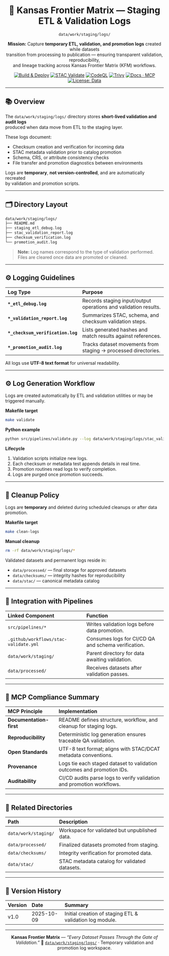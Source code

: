<div align="center">

# 🧾 Kansas Frontier Matrix — Staging ETL & Validation Logs  
`data/work/staging/logs/`

**Mission:** Capture **temporary ETL, validation, and promotion logs** created while datasets  
transition from processing to publication — ensuring transparent validation, reproducibility,  
and lineage tracking across Kansas Frontier Matrix (KFM) workflows.

[![Build & Deploy](https://github.com/bartytime4life/Kansas-Frontier-Matrix/actions/workflows/site.yml/badge.svg)](../../../../.github/workflows/site.yml)
[![STAC Validate](https://img.shields.io/badge/STAC-validate-blue)](../../../../.github/workflows/stac-validate.yml)
[![CodeQL](https://img.shields.io/github/actions/workflow/status/bartytime4life/Kansas-Frontier-Matrix/codeql.yml?label=CodeQL)](../../../../.github/workflows/codeql.yml)
[![Trivy](https://img.shields.io/badge/container-scan-informational)](../../../../.github/workflows/trivy.yml)
[![Docs · MCP](https://img.shields.io/badge/Docs-MCP-green)](../../../../docs/)
[![License: Data](https://img.shields.io/badge/License-CC--BY%204.0-blue)](../../../../LICENSE)

</div>

---

## 📚 Overview

The `data/work/staging/logs/` directory stores **short-lived validation and audit logs**  
produced when data move from ETL to the staging layer.  

These logs document:
- Checksum creation and verification for incoming data  
- STAC metadata validation prior to catalog promotion  
- Schema, CRS, or attribute consistency checks  
- File transfer and promotion diagnostics between environments  

Logs are **temporary**, **not version-controlled**, and are automatically recreated  
by validation and promotion scripts.

---

## 🗂️ Directory Layout

```bash
data/work/staging/logs/
├── README.md
├── staging_etl_debug.log
├── stac_validation_report.log
├── checksum_verification.log
└── promotion_audit.log
````

> **Note:** Log names correspond to the type of validation performed.
> Files are cleared once data are promoted or cleaned.

---

## ⚙️ Logging Guidelines

| Log Type                          | Purpose                                                         |
| :-------------------------------- | :-------------------------------------------------------------- |
| **`*_etl_debug.log`**             | Records staging input/output operations and validation results. |
| **`*_validation_report.log`**     | Summarizes STAC, schema, and checksum validation steps.         |
| **`*_checksum_verification.log`** | Lists generated hashes and match results against references.    |
| **`*_promotion_audit.log`**       | Tracks dataset movements from staging → processed directories.  |

All logs use **UTF-8 text format** for universal readability.

---

## ⚙️ Log Generation Workflow

Logs are created automatically by ETL and validation utilities or may be triggered manually.

**Makefile target**

```bash
make validate
```

**Python example**

```bash
python src/pipelines/validate.py --log data/work/staging/logs/stac_validation_report.log
```

**Lifecycle**

1. Validation scripts initialize new logs.
2. Each checksum or metadata test appends details in real time.
3. Promotion routines read logs to verify completion.
4. Logs are purged once promotion succeeds.

---

## 🧹 Cleanup Policy

Logs are **temporary** and deleted during scheduled cleanups or after data promotion.

**Makefile target**

```bash
make clean-logs
```

**Manual cleanup**

```bash
rm -rf data/work/staging/logs/*
```

Validated datasets and permanent logs reside in:

* `data/processed/` — final storage for approved datasets
* `data/checksums/` — integrity hashes for reproducibility
* `data/stac/` — canonical metadata catalog

---

## 🧩 Integration with Pipelines

| Linked Component                      | Function                                            |
| :------------------------------------ | :-------------------------------------------------- |
| `src/pipelines/*`                     | Writes validation logs before data promotion.       |
| `.github/workflows/stac-validate.yml` | Consumes logs for CI/CD QA and schema verification. |
| `data/work/staging/`                  | Parent directory for data awaiting validation.      |
| `data/processed/`                     | Receives datasets after validation passes.          |

---

## 🧠 MCP Compliance Summary

| MCP Principle           | Implementation                                                         |
| :---------------------- | :--------------------------------------------------------------------- |
| **Documentation-first** | README defines structure, workflow, and cleanup for staging logs.      |
| **Reproducibility**     | Deterministic log generation ensures traceable QA validation.          |
| **Open Standards**      | UTF-8 text format; aligns with STAC/DCAT metadata conventions.         |
| **Provenance**          | Logs tie each staged dataset to validation outcomes and promotion IDs. |
| **Auditability**        | CI/CD audits parse logs to verify validation and promotion workflows.  |

---

## 📎 Related Directories

| Path                 | Description                                   |
| :------------------- | :-------------------------------------------- |
| `data/work/staging/` | Workspace for validated but unpublished data. |
| `data/processed/`    | Finalized datasets promoted from staging.     |
| `data/checksums/`    | Integrity verification for promoted data.     |
| `data/stac/`         | STAC metadata catalog for validated datasets. |

---

## 📅 Version History

| Version | Date       | Summary                                                  |
| :------ | :--------- | :------------------------------------------------------- |
| v1.0    | 2025-10-09 | Initial creation of staging ETL & validation log module. |

---

<div align="center">

**Kansas Frontier Matrix** — *“Every Dataset Passes Through the Gate of Validation.”*
📍 [`data/work/staging/logs/`](.) · Temporary validation and promotion log workspace.

</div>
